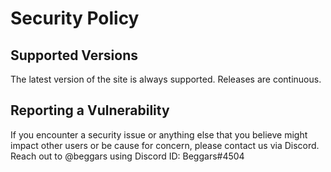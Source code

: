 # Security Policy

## Supported Versions

The latest version of the site is always supported. Releases are continuous.

## Reporting a Vulnerability

If you encounter a security issue or anything else that you believe might impact other users or be cause for concern, please contact us via Discord. Reach out to @beggars using Discord ID: Beggars#4504
